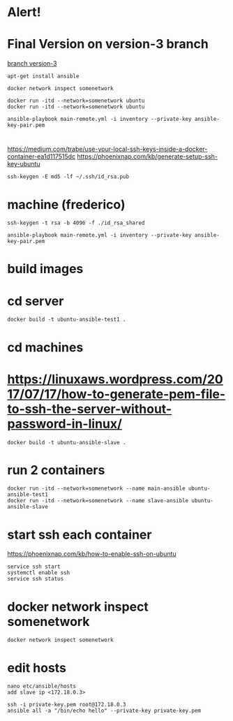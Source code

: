 # Alert!
# Final Version on version-3 branch
[branch version-3](https://github.com/fr3d3rico/docker-ansible-ubuntu/tree/version-3)

```
apt-get install ansible

docker network inspect somenetwork

docker run -itd --network=somenetwork ubuntu
docker run -itd --network=somenetwork ubuntu

ansible-playbook main-remote.yml -i inventory --private-key ansible-key-pair.pem
```

# 
https://medium.com/trabe/use-your-local-ssh-keys-inside-a-docker-container-ea1d117515dc
https://phoenixnap.com/kb/generate-setup-ssh-key-ubuntu
```
ssh-keygen -E md5 -lf ~/.ssh/id_rsa.pub
```
# machine (frederico)
```
ssh-keygen -t rsa -b 4096 -f ./id_rsa_shared

ansible-playbook main-remote.yml -i inventory --private-key ansible-key-pair.pem
```
# build images

# cd server
```
docker build -t ubuntu-ansible-test1 .
```
# cd machines
# https://linuxaws.wordpress.com/2017/07/17/how-to-generate-pem-file-to-ssh-the-server-without-password-in-linux/
```
docker build -t ubuntu-ansible-slave .
```

# run 2 containers
```
docker run -itd --network=somenetwork --name main-ansible ubuntu-ansible-test1
docker run -itd --network=somenetwork --name slave-ansible ubuntu-ansible-slave
```

# start ssh each container
https://phoenixnap.com/kb/how-to-enable-ssh-on-ubuntu
```
service ssh start
systemctl enable ssh
service ssh status
```

# docker network inspect somenetwork
```
docker network inspect somenetwork
```

# edit hosts
```
nano etc/ansible/hosts
add slave ip <172.18.0.3>
```



```
ssh -i private-key.pem root@172.18.0.3
ansible all -a "/bin/echo hello" --private-key private-key.pem
```
